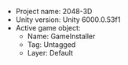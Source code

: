 <!-- UNITY CODE ASSIST INSTRUCTIONS START -->
- Project name: 2048-3D
- Unity version: Unity 6000.0.53f1
- Active game object:
  - Name: GameInstaller
  - Tag: Untagged
  - Layer: Default
<!-- UNITY CODE ASSIST INSTRUCTIONS END -->